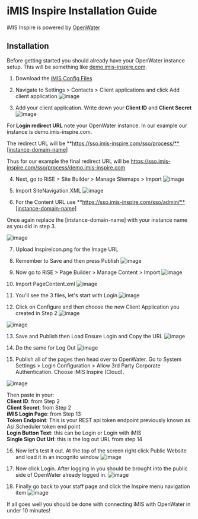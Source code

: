 # iMIS Inspire Installation Guide

iMIS Inspire is powered by [OpenWater](https://www.getopenwater.com)

## Installation

Before getting started you should already have your OpenWater instance setup.  This will be something like [demo.imis-inspire.com](#).

1. Download the [iMIS Config Files](https://github.com/getopenwater/iMis.Inspire.Samples/blob/master/InitialConfig/InitialConfig.zip?raw=true)

2. Navigate to Settings > Contacts > Client applications and click Add client application
![image](https://user-images.githubusercontent.com/7950956/80551244-d92b2200-8990-11ea-82d9-d784919faa49.png)

3. Add your client application. Write down your **Client ID** and **Client Secret**
![image](https://user-images.githubusercontent.com/7950956/80551271-f2cc6980-8990-11ea-9b51-bb7cea0691cd.png)



For **Login redirect URL** note your OpenWater instance.  In our example our instance is demo.imis-inspire.com.  

  
The redirect URL will be **https://sso.imis-inspire.com/sso/process/**[instance-domain-name]  
  
Thus for our example the final redirect URL will be https://sso.imis-inspire.com/sso/process/demo.imis-inspire.com  
  
4. Next, go to RiSE > Site Builder > Manage Sitemaps > Import
![image](https://user-images.githubusercontent.com/7950956/80551312-11cafb80-8991-11ea-8725-04ff3501db87.png)

5.  Import SiteNavigation.XML
![image](https://user-images.githubusercontent.com/7950956/80551339-25766200-8991-11ea-9fe3-1b09c1304df9.png)

6. For the Content URL use **https://sso.imis-inspire.com/sso/admin/**[instance-domain-name]  
  
Once again replace the [instance-domain-name] with your instance name as you did in step 3.  

![image](https://user-images.githubusercontent.com/7950956/80551390-50f94c80-8991-11ea-8ea9-013a7c90b717.png)

7.  Upload InspireIcon.png for the Image URL  

8. Remember to Save and then press Publish
![image](https://user-images.githubusercontent.com/7950956/80551422-6bcbc100-8991-11ea-8286-e34d1d3292bb.png)  

9. Now go to RiSE > Page Builder > Manage Content > Import
![image](https://user-images.githubusercontent.com/7950956/80551483-99186f00-8991-11ea-9a63-0794c79b8809.png)

10. Import PageContent.xml
![image](https://user-images.githubusercontent.com/7950956/80551570-dbda4700-8991-11ea-8102-57c01775a21d.png)

11. You'll see the 3 files, let's start with Login
![image](https://user-images.githubusercontent.com/7950956/80551588-ea286300-8991-11ea-8522-61cf40fd299b.png)


12. Click on Configure and then choose the new Client Application you created in Step 2
![image](https://user-images.githubusercontent.com/7950956/80551617-07f5c800-8992-11ea-8b0b-8b6d2ed7fc1b.png)

![image](https://user-images.githubusercontent.com/7950956/80551623-12b05d00-8992-11ea-8c7d-fed125cd2cf8.png)  

13. Save and Publish then Load Ensure Login and Copy the URL
![image](https://user-images.githubusercontent.com/7950956/80551661-35427600-8992-11ea-801a-25316911fb1c.png)

14. Do the same for Log Out
![image](https://user-images.githubusercontent.com/7950956/80551690-55723500-8992-11ea-8803-0e5327492beb.png)

15. Publish all of the pages then head over to OpenWater.  Go to System Settings > Login Configuration > Allow 3rd Party Corporate Authentication.  Choose iMIS Inspire (Cloud).

![image](https://user-images.githubusercontent.com/7950956/80551710-6753d800-8992-11ea-86dc-7eeb051f8ca8.png)  
  
Then paste in your:  
**Client ID**: from Step 2  
**Client Secret**: from Step 2  
**iMIS Login Page**: from Step 13  
**Token Endpoint**: This is your REST api token endpoint previously known as Asi.Scheduler token end point  
**Login Button Text**: this can be Login or Login with iMIS  
**Single Sign Out Url**: this is the log out URL from step 14  

16. Now let's test it out.  At the top of the screen right click Public Website and load it in an incognito window
![image](https://user-images.githubusercontent.com/7950956/80551720-7044a980-8992-11ea-81ca-dc9be6ef4390.png)  

17. Now click Login.  After logging in you should be brought into the public side of OpenWater already logged in.
![image](https://user-images.githubusercontent.com/7950956/80551733-79ce1180-8992-11ea-8728-ffabdef1bf65.png)


18. Finally go back to your staff page and click the Inspire menu navigation item
![image](https://user-images.githubusercontent.com/7950956/80551756-8d797800-8992-11ea-94c1-a58ab2ef1cf1.png)

If all goes well you should be done with connecting iMIS with OpenWater in under 10 minutes!
